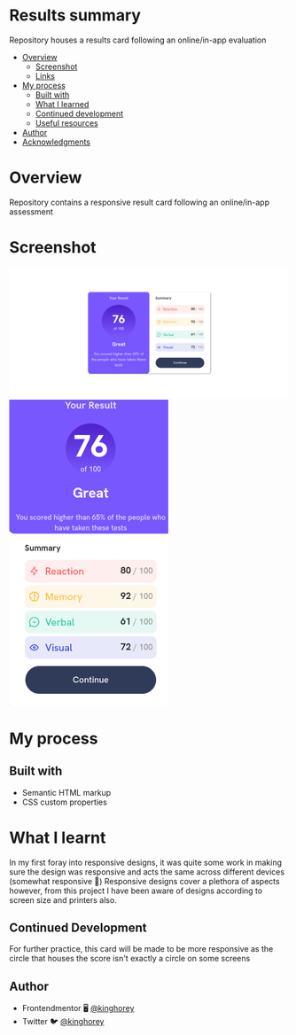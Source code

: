 # Results summary

Repository houses a results card following an online/in-app evaluation

- [Overview](#overview)
  - [Screenshot](#screenshot)
  - [Links](#links)
- [My process](#my-process)
  - [Built with](#built-with)
  - [What I learned](#what-i-learned)
  - [Continued development](#continued-development)
  - [Useful resources](#useful-resources)
- [Author](#author)
- [Acknowledgments](#acknowledgments)

# Overview
Repository contains a responsive result card following an online/in-app assessment 
# Screenshot
![](./result1.png)
![](./result2.png)

# My process

## Built with
* Semantic HTML markup
* CSS custom properties

# What I learnt
In my first foray into responsive designs, it was quite some work in making sure the design was responsive and acts the same across different devices (somewhat responsive 🥲)
Responsive designs cover a plethora of aspects however, from this project I have been aware of designs according to screen size and printers also.

## Continued Development
For further practice, this card will be made to be more responsive as the circle that houses the score isn't exactly a circle on some screens

## Author
* Frontendmentor 🖥️ [@kinghorey](https://www.frontendmentor.io/profile/kinghorey)
* Twitter 🐦 [@kinghorey](https://www.twitter.com/kinghorey)
